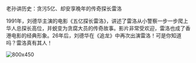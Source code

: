 老孙讲历史：贪污5亿、却安享晚年的传奇探长雷洛

1991年，刘德华主演的电影《五亿探长雷洛》，讲述了雷洛从小警察一步一步爬上华人总探长高位，并蜕变为贪腐大员的传奇故事。影片非常受欢迎，雷洛也成了香港电影的经典形象。26年后，刘德华在《追龙》中再次出演雷洛！可是你知道吗？雷洛真有其人！

![800x450](/Users/liangqiang/git/WanxiangWrite/E历史今天/2018年5月/0513吕乐丨蓦然回首/800x450.jpg)